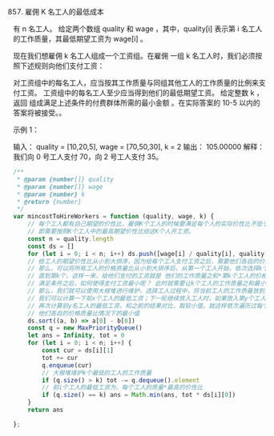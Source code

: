 857. 雇佣 K 名工人的最低成本

有 n 名工人。 给定两个数组 quality 和 wage ，其中，quality[i] 表示第 i 名工人的工作质量，其最低期望工资为 wage[i] 。

现在我们想雇佣 k 名工人组成一个工资组。在雇佣 一组 k 名工人时，我们必须按照下述规则向他们支付工资：

对工资组中的每名工人，应当按其工作质量与同组其他工人的工作质量的比例来支付工资。
工资组中的每名工人至少应当得到他们的最低期望工资。
给定整数 k ，返回 组成满足上述条件的付费群体所需的最小金额 。在实际答案的 10-5 以内的答案将被接受。。

示例 1：

输入： quality = [10,20,5], wage = [70,50,30], k = 2
输出： 105.00000
解释： 我们向 0 号工人支付 70，向 2 号工人支付 35。

```js
/**
 * @param {number[]} quality
 * @param {number[]} wage
 * @param {number} k
 * @return {number}
 */
var mincostToHireWorkers = function (quality, wage, k) {
    // 每个工人都有自己期望的价性比，雇佣K个工人的时候要满足每个人的实际价性比不低于他的期望，
    // 即需要按照K个工人中的最高期望价性比给这K个人开工资。
    const n = quality.length
    const ds = []
    for (let i = 0; i < n; i++) ds.push([wage[i] / quality[i], quality[i]])
    // 给工人的期望价性比从小到大排序，因为给每个工人支付工资之后，需要他们各自的价格质量比大于期望的价格质量比，
    // 那么，可以将所有工人的价格质量比从小到大排序后，从第一个工人开始，依次选择k个工人，
    // 直到第k个，这样一来，给他们支付的工资就是 他们的工作质量之和*第k个工人的价格质量比(也就是k个工人中最大的，是的他们的价性比都高于期望)
    // 满足条件之后，如何使得支付工资最小呢？ 此时就需要让k个工人的工作质量之和最小，也就是我们需要在计算过程中，维护k个最小的工人质量
    // 那么，我们就可以使用大根堆进行维护，选择工人过程中，将当前工人的工作质量放到大根堆中，当放入k个工人之后，假设当前是第x个工人
    // 我们可以计算一下前x个工人的最低工资；下一轮继续放入工人时，如果放入第y个工人之后，大根堆中元素数量超过k，则弹出一个最大工作质量的工人
    // 再次计算前y名工人的最低工资，和之前的结果对比，取较小值，就这样依次遍历过每个工人之后，最终得到的工资就是n名工人选择k个工人同时满足
    // 他们各自的价格质量比情况下的最小值
    ds.sort((a, b) => a[0] - b[0])
    const q = new MaxPriorityQueue()
    let ans = Infinity, tot = 0
    for (let i = 0; i < n; i++) {
        const cur = ds[i][1]
        tot += cur
        q.enqueue(cur)
        // 大根堆维护k个最低的工人的工作质量
        if (q.size() > k) tot -= q.dequeue().element
        // 前i个工人的最低工资为，每个工人的质量*最高的价性比
        if (q.size() == k) ans = Math.min(ans, tot * ds[i][0])
    }
    return ans

};
```
